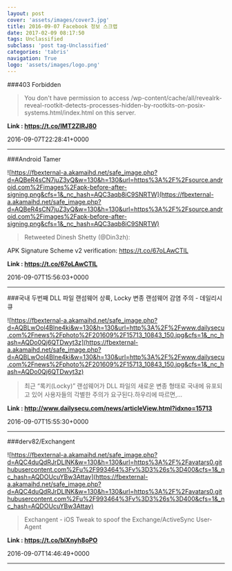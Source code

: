 ```yaml
---
layout: post
cover: 'assets/images/cover3.jpg'
title: 2016-09-07 Facebook 정보 스크랩
date: 2017-02-09 08:17:50
tags: Unclassified
subclass: 'post tag-Unclassified'
categories: 'tabris'
navigation: True
logo: 'assets/images/logo.png'
---
```


###403 Forbidden

>You don't have permission to access /wp-content/cache/all/revealrk-reveal-rootkit-detects-processes-hidden-by-rootkits-on-posix-systems.html/index.html on this server.

**Link : <https://t.co/lMT2ZlRJ80>**

2016-09-07T22:28:41+0000

---

###Android Tamer

![https://fbexternal-a.akamaihd.net/safe_image.php?d=AQBeR4sCN7juZ3yQ&w=130&h=130&url=https%3A%2F%2Fsource.android.com%2Fimages%2Fapk-before-after-signing.png&cfs=1&_nc_hash=AQC3aqb8iC9SNRTW](https://fbexternal-a.akamaihd.net/safe_image.php?d=AQBeR4sCN7juZ3yQ&w=130&h=130&url=https%3A%2F%2Fsource.android.com%2Fimages%2Fapk-before-after-signing.png&cfs=1&_nc_hash=AQC3aqb8iC9SNRTW)

>Retweeted Dinesh Shetty (@Din3zh):

APK Signature Scheme v2 verification: https://t.co/67oLAwCTIL

**Link : <https://t.co/67oLAwCTIL>**

2016-09-07T15:56:03+0000

---

###국내 두번째 DLL 파일 랜섬웨어 상륙, Locky 변종 랜섬웨어 감염 주의 - 데일리시큐

![https://fbexternal-a.akamaihd.net/safe_image.php?d=AQBLwOol4Blne4ki&w=130&h=130&url=http%3A%2F%2Fwww.dailysecu.com%2Fnews%2Fphoto%2F201609%2F15713_10843_150.jpg&cfs=1&_nc_hash=AQDo0Qj6QTDwyt3z](https://fbexternal-a.akamaihd.net/safe_image.php?d=AQBLwOol4Blne4ki&w=130&h=130&url=http%3A%2F%2Fwww.dailysecu.com%2Fnews%2Fphoto%2F201609%2F15713_10843_150.jpg&cfs=1&_nc_hash=AQDo0Qj6QTDwyt3z)

>최근 “록키(Locky)” 랜섬웨어가 DLL 파일의 새로운 변종 형태로 국내에 유포되고 있어 사용자들의 각별한 주의가 요구된다.하우리에 따르면,...

**Link : <http://www.dailysecu.com/news/articleView.html?idxno=15713>**

2016-09-07T15:55:30+0000

---

###derv82/Exchangent

![https://fbexternal-a.akamaihd.net/safe_image.php?d=AQC4duQdRJrDLlNK&w=130&h=130&url=https%3A%2F%2Favatars0.githubusercontent.com%2Fu%2F993464%3Fv%3D3%26s%3D400&cfs=1&_nc_hash=AQDOUcuYBw3Attay](https://fbexternal-a.akamaihd.net/safe_image.php?d=AQC4duQdRJrDLlNK&w=130&h=130&url=https%3A%2F%2Favatars0.githubusercontent.com%2Fu%2F993464%3Fv%3D3%26s%3D400&cfs=1&_nc_hash=AQDOUcuYBw3Attay)

>Exchangent - iOS Tweak to spoof the Exchange/ActiveSync User-Agent

**Link : <https://t.co/blXnyh8oPO>**

2016-09-07T14:46:49+0000

---

